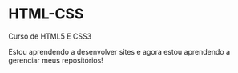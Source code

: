 # HTML-CSS
 Curso de HTML5 E CSS3

 Estou aprendendo a desenvolver sites e agora estou aprendendo a gerenciar
 meus repositórios!